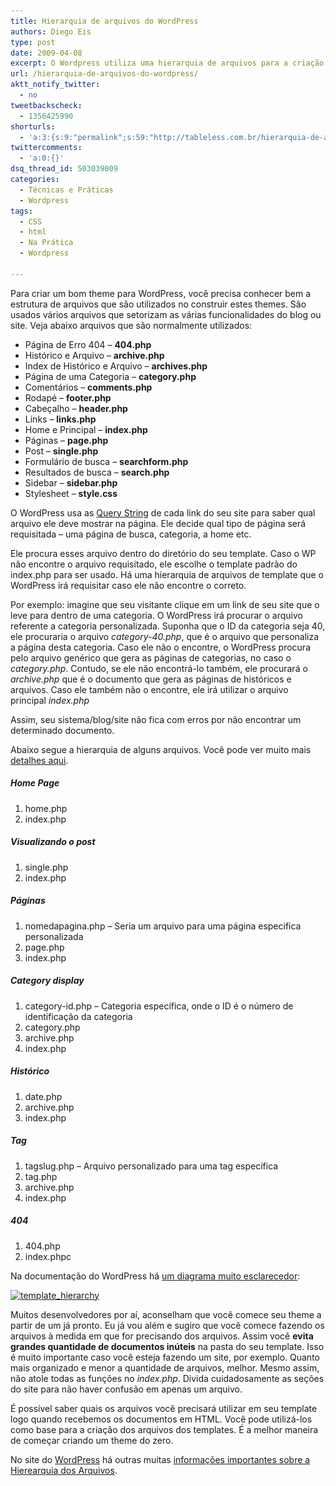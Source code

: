 ```yaml
---
title: Hierarquia de arquivos do WordPress
authors: Diego Eis
type: post
date: 2009-04-08
excerpt: O Wordpress utiliza uma hierarquia de arquivos para a criação de themes. Para criar bons sites e blogs baseados em Wordpress, é importante que você entenda essa hierarquia.
url: /hierarquia-de-arquivos-do-wordpress/
aktt_notify_twitter:
  - no
tweetbackscheck:
  - 1356425990
shorturls:
  - 'a:3:{s:9:"permalink";s:59:"http://tableless.com.br/hierarquia-de-arquivos-do-wordpress";s:7:"tinyurl";s:26:"http://tinyurl.com/3j7m5qr";s:4:"isgd";s:19:"http://is.gd/0tzn55";}'
twittercomments:
  - 'a:0:{}'
dsq_thread_id: 503039009
categories:
  - Técnicas e Práticas
  - Wordpress
tags:
  - CSS
  - html
  - Na Prática
  - Wordpress

---
```

Para criar um bom theme para WordPress, você precisa conhecer bem a estrutura de arquivos que são utilizados no construir estes themes. São usados vários arquivos que setorizam as várias funcionalidades do blog ou site. Veja abaixo arquivos que são normalmente utilizados:

  * Página de Erro 404 &#8211; **404.php**
  * Histórico e Arquivo &#8211; **archive.php**
  * Index de Histórico e Arquivo &#8211; **archives.php**
  * Página de uma Categoria &#8211; **category.php**
  * Comentários &#8211; **comments.php**
  * Rodapé &#8211; **footer.php**
  * Cabeçalho &#8211; **header.php**
  * Links &#8211; **links.php**
  * Home e Principal &#8211; **index.php**
  * Páginas &#8211; **page.php**
  * Post &#8211; **single.php**
  * Formulário de busca &#8211; **searchform.php**
  * Resultados de busca &#8211; **search.php**
  * Sidebar &#8211; **sidebar.php**
  * Stylesheet &#8211; **style.css** 

O WordPress usa as [Query String][1] de cada link do seu site para saber qual arquivo ele deve mostrar na página. Ele decide qual tipo de página será requisitada &#8211; uma página de busca, categoria, a home etc.
  
Ele procura esses arquivo dentro do diretório do seu template. Caso o WP não encontre o arquivo requisitado, ele escolhe o template padrão do index.php para ser usado. Há uma hierarquia de arquivos de template que o WordPress irá requisitar caso ele não encontre o correto.

Por exemplo: imagine que seu visitante clique em um link de seu site que o leve para dentro de uma categoria. O WordPress irá procurar o arquivo referente a categoria personalizada. Suponha que o ID da categoria seja 40, ele procuraria o arquivo _category-40.php_, que é o arquivo que personaliza a página desta categoria. Caso ele não o encontre, o WordPress procura pelo arquivo genérico que gera as páginas de categorias, no caso o _category.php_. Contudo, se ele não encontrá-lo também, ele procurará o _archive.php_ que é o documento que gera as páginas de históricos e arquivos. Caso ele também não o encontre, ele irá utilizar o arquivo principal _index.php_
  
Assim, seu sistema/blog/site não fica com erros por não encontrar um determinado documento.

Abaixo segue a hierarquia de alguns arquivos. Você pode ver muito mais [detalhes aqui][2].

##### Home Page

  1. home.php
  2. index.php 

##### Visualizando o post

  1. single.php
  2. index.php

##### Páginas 

  1. nomedapagina.php &#8211; Seria um arquivo para uma página especifica personalizada
  2. page.php
  3. index.php 

##### Category display

  1. category-id.php &#8211; Categoria específica, onde o ID é o número de identificação da categoria
  2. category.php
  3. archive.php
  4. index.php 

##### Histórico

  1. date.php
  2. archive.php
  3. index.php 

##### Tag

  1. tagslug.php &#8211; Arquivo personalizado para uma tag específica
  2. tag.php
  3. archive.php
  4. index.php 

##### 404

  1. 404.php
  2. index.phpc

Na documentação do WordPress há [um diagrama muito esclarecedor][3]:
  
[<img src="https://raw.githubusercontent.com/diegoeis/tableless-static-images/master/2009/04/template_hierarchy-300x238.png" alt="template_hierarchy" title="template_hierarchy" width="300" height="238" class="alignnone size-medium wp-image-1311" srcset="uploads/2009/04/template_hierarchy-300x238.png 300w, uploads/2009/04/template_hierarchy.png 880w" sizes="(max-width: 300px) 100vw, 300px" />][4]

Muitos desenvolvedores por aí, aconselham que você comece seu theme a partir de um já pronto. Eu já vou além e sugiro que você comece fazendo os arquivos à medida em que for precisando dos arquivos. Assim você **evita grandes quantidade de documentos inúteis** na pasta do seu template. Isso é muito importante caso você esteja fazendo um site, por exemplo. Quanto mais organizado e menor a quantidade de arquivos, melhor. Mesmo assim, não atole todas as funções no _index.php_. Divida cuidadosamente as seções do site para não haver confusão em apenas um arquivo.

É possível saber quais os arquivos você precisará utilizar em seu template logo quando recebemos os documentos em HTML. Você pode utilizá-los como base para a criação dos arquivos dos templates. É a melhor maneira de começar criando um theme do zero. 

No site do [WordPress][5] há outras muitas [informações importantes sobre a Hierearquia dos Arquivos][6].

 [1]: http://codex.wordpress.org/Glossary#Query_string
 [2]: http://codex.wordpress.org/Template_Hierarchy "Hierarquia de arquivo do WordPress - Em inglês"
 [3]: http://codex.wordpress.org/images/1/18/Template_Hierarchy.png
 [4]: https://raw.githubusercontent.com/diegoeis/tableless-static-images/master/2009/04/template_hierarchy.png
 [5]: http://tableless.com.br/categoria/wordpress "Artigos sobre WordPress"
 [6]: http://codex.wordpress.org/Template_Hierarchy